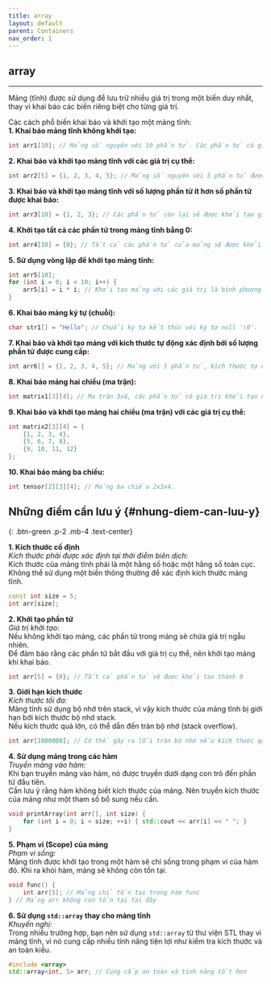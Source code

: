 ```yaml
---
title: array
layout: default
parent: Containers
nav_order: 1
---
```

## array
---
Mảng (tĩnh) được sử dụng để lưu trữ nhiều giá trị trong một biến duy nhất, thay vì khai báo các biến riêng biệt cho từng giá trị.  

Các cách phổ biến khai báo và khởi tạo một mảng tĩnh:  
**1. Khai báo mảng tĩnh không khởi tạo:**  
```cpp
int arr1[10]; // Mảng số nguyên với 10 phần tử. Các phần tử có giá trị khởi tạo ngẫu nhiên.
```
**2. Khai báo và khởi tạo mảng tĩnh với các giá trị cụ thể:**  
```cpp
int arr2[5] = {1, 2, 3, 4, 5}; // Mảng số nguyên với 5 phần tử được khởi tạo giá trị cụ thể.
```
**3. Khai báo và khởi tạo mảng tĩnh với số lượng phần tử ít hơn số phần tử được khai báo:**  
```cpp
int arr3[10] = {1, 2, 3}; // Các phần tử còn lại sẽ được khởi tạo giá trị 0.
```
**4. Khởi tạo tất cả các phần tử trong mảng tĩnh bằng 0:**  
```cpp
int arr4[10] = {0}; // Tất cả các phần tử của mảng sẽ được khởi tạo giá trị 0.
```
**5. Sử dụng vòng lặp để khởi tạo mảng tĩnh:**  
```cpp
int arr5[10];
for (int i = 0; i < 10; i++) {
    arr5[i] = i * i; // Khởi tạo mảng với các giá trị là bình phương của chỉ số.
}
```
**6. Khai báo mảng ký tự (chuỗi):**
```cpp
char str1[] = "Hello"; // Chuỗi ký tự kết thúc với ký tự null '\0'.
```
**7. Khai báo và khởi tạo mảng với kích thước tự động xác định bởi số lượng phần tử được cung cấp:**  
```cpp
int arr6[] = {1, 2, 3, 4, 5}; // Mảng với 5 phần tử, kích thước tự động xác định.
```
**8. Khai báo mảng hai chiều (ma trận):**  
```cpp
int matrix1[3][4]; // Ma trận 3x4, các phần tử có giá trị khởi tạo ngẫu nhiên.
```
**9. Khai báo và khởi tạo mảng hai chiều (ma trận) với các giá trị cụ thể:**  
```cpp
int matrix2[3][4] = {
    {1, 2, 3, 4},
    {5, 6, 7, 8},
    {9, 10, 11, 12}
};
```
**10. Khai báo mảng ba chiều:**  
```cpp
int tensor[2][3][4]; // Mảng ba chiều 2x3x4.
```

  
## Những điểm cần lưu ý {#nhung-diem-can-luu-y}
{: .btn-green .p-2 .mb-4 .text-center}  

**1. Kích thước cố định**  
   *Kích thước phải được xác định tại thời điểm biên dịch:*  
   Kích thước của mảng tĩnh phải là một hằng số hoặc một hằng số toàn cục.
   Không thể sử dụng một biến thông thường để xác định kích thước mảng tĩnh.
```cpp
const int size = 5;
int arr[size];
```
**2. Khởi tạo phần tử**  
   *Giá trị khởi tạo:*  
   Nếu không khởi tạo mảng, các phần tử trong mảng sẽ chứa giá trị ngẫu nhiên.  
   Để đảm bảo rằng các phần tử bắt đầu với giá trị cụ thể, nên khởi tạo mảng khi khai báo.
```cpp
int arr[5] = {0}; // Tất cả phần tử sẽ được khởi tạo thành 0
```
**3. Giới hạn kích thước**  
   *Kích thước tối đa:*  
   Mảng tĩnh sử dụng bộ nhớ trên stack, vì vậy kích thước của mảng tĩnh bị giới hạn bởi kích thước bộ nhớ stack.  
   Nếu kích thước quá lớn, có thể dẫn đến tràn bộ nhớ (stack overflow).
```cpp
int arr[1000000]; // Có thể gây ra lỗi tràn bộ nhớ nếu kích thước quá lớn
```
**4. Sử dụng mảng trong các hàm**  
   *Truyền mảng vào hàm:*  
   Khi bạn truyền mảng vào hàm, nó được truyền dưới dạng con trỏ đến phần tử đầu tiên.  
   Cần lưu ý rằng hàm không biết kích thước của mảng. Nên truyền kích thước của mảng như một tham số bổ sung nếu cần.
```cpp
void printArray(int arr[], int size) {
    for (int i = 0; i < size; ++i) { std::cout << arr[i] << " "; }
}
```
**5. Phạm vi (Scope) của mảng**  
   *Phạm vi sống:*  
   Mảng tĩnh được khởi tạo trong một hàm sẽ chỉ sống trong phạm vi của hàm đó. Khi ra khỏi hàm, mảng sẽ không còn tồn tại.
```cpp
void func() {
    int arr[5]; // Mảng chỉ tồn tại trong hàm func
} // Mảng arr không còn tồn tại tại đây
```
**6. Sử dụng `std::array` thay cho mảng tĩnh**  
   *Khuyến nghị:*  
   Trong nhiều trường hợp, bạn nên sử dụng `std::array` từ thư viện STL thay vì mảng tĩnh, vì nó cung cấp nhiều tính năng tiện lợi như kiểm tra kích thước và an toàn kiểu.
```cpp
#include <array>
std::array<int, 5> arr; // Cung cấp an toàn và tính năng tốt hơn
```
